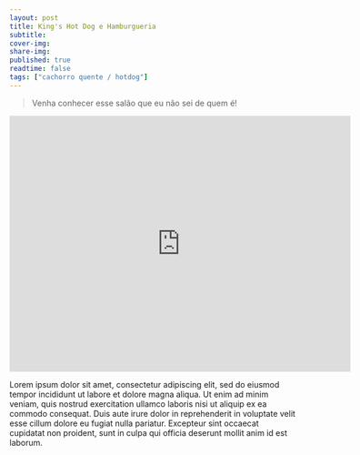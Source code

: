 ```yaml
---
layout: post
title: King's Hot Dog e Hamburgueria
subtitle:
cover-img:
share-img:
published: true
readtime: false
tags: ["cachorro quente / hotdog"]
---
```


> Venha conhecer esse salão que eu não sei de quem é!

<div class="container">
  <div class="div-video">
    <center>
      <iframe src="https://www.google.com/maps/embed?pb=!1m18!1m12!1m3!1d15089.584394725145!2d-57.66190132438308!3d-19.00225986199845!2m3!1f0!2f0!3f0!3m2!1i1024!2i768!4f13.1!3m3!1m2!1s0x9387a13dd241c8b9%3A0x19a7036361adf5e5!2sKing&#39;s%20Hot%20Dog%20e%20Hamburgueria!5e0!3m2!1sen!2sbr!4v1662324373218!5m2!1sen!2sbr" width="600" height="450" style="border:0;" allowfullscreen="" loading="lazy" referrerpolicy="no-referrer-when-downgrade"></iframe>
    </center>
  </div>
</div>

Lorem ipsum dolor sit amet, consectetur adipiscing elit, sed do eiusmod tempor incididunt ut labore et dolore magna aliqua. Ut enim ad minim veniam, quis nostrud exercitation ullamco laboris nisi ut aliquip ex ea commodo consequat. Duis aute irure dolor in reprehenderit in voluptate velit esse cillum dolore eu fugiat nulla pariatur. Excepteur sint occaecat cupidatat non proident, sunt in culpa qui officia deserunt mollit anim id est laborum.
